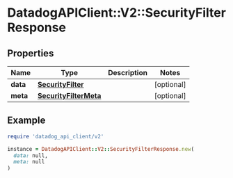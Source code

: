 # DatadogAPIClient::V2::SecurityFilterResponse

## Properties

| Name | Type | Description | Notes |
| ---- | ---- | ----------- | ----- |
| **data** | [**SecurityFilter**](SecurityFilter.md) |  | [optional] |
| **meta** | [**SecurityFilterMeta**](SecurityFilterMeta.md) |  | [optional] |

## Example

```ruby
require 'datadog_api_client/v2'

instance = DatadogAPIClient::V2::SecurityFilterResponse.new(
  data: null,
  meta: null
)
```

